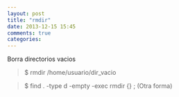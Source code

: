 ```yaml
---
layout: post
title: "rmdir"
date: 2013-12-15 15:45
comments: true
categories: 
---
```

Borra directorios vacios

>$ rmdir /home/usuario/dir_vacio

>$ find . -type d -empty -exec rmdir {} ; (Otra forma)

